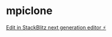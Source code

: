 # mpiclone

[Edit in StackBlitz next generation editor ⚡️](https://stackblitz.com/~/github.com/jofredevv/mpiclone)